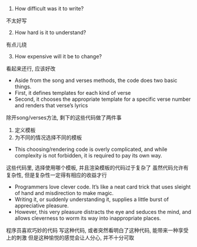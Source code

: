 1. How difficult was it to write?

不太好写

2. How hard is it to understand?

有点儿绕

3. How expensive will it be to change?

看起来还行, 应该好改

+ Aside from the song and verses methods, the code does two basic things.
+ First, it defines templates for each kind of verse
+ Second, it chooses the appropriate template for a specific verse number and renders that verse’s lyrics

除开song/verses方法, 剩下的这些代码做了两件事
1. 定义模板
2. 为不同的情况选择不同的模板

+ This choosing/rendering code is overly complicated, and while complexity is not forbidden, it is required to pay its own way.

这些代码里, 选择使用哪个模板, 并且渲染模板的代码过于复杂了
虽然代码允许有复杂性, 但是复杂性一定得有相应的收益才行

+ Programmers love clever code. It’s like a neat card trick that uses sleight of hand and misdirection to make magic.
+ Writing it, or suddenly understanding it, supplies a little burst of appreciative pleasure.
+ However, this very pleasure distracts the eye and seduces the mind, and allows cleverness to worm its way into inappropriate places.

程序员喜欢巧妙的代码
写这种代码, 或者突然看明白了这种代码, 能带来一种享受上的刺激
但是这种愉悦的感觉会让人分心, 并不十分可取




